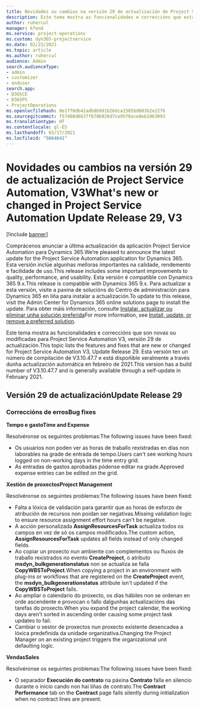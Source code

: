 ```yaml
---
title: Novidades ou cambios na versión 29 de actualización de Project Service Automation, V3
description: Este tema mostra as funcionalidades e correccións que están dispoñibles la versión 29 de actualización de Project Service Automation, V3.
author: ruhercul
manager: kfend
ms.service: project-operations
ms.custom: dyn365-projectservice
ms.date: 02/22/2021
ms.topic: article
ms.author: ruhercul
audience: Admin
search.audienceType:
- admin
- customizer
- enduser
search.app:
- D365CE
- D365PS
- ProjectOperations
ms.openlocfilehash: 0e1ff0db42adb8b991b26dca1585bd603b2e2276
ms.sourcegitcommit: f57408d6637f670b920d7ce95f8ace8eb1963093
ms.translationtype: HT
ms.contentlocale: gl-ES
ms.lasthandoff: 03/17/2021
ms.locfileid: "5664641"
---
```

# <a name="whats-new-or-changed-in-project-service-automation-update-release-29-v3"></a><span data-ttu-id="a5551-103">Novidades ou cambios na versión 29 de actualización de Project Service Automation, V3</span><span class="sxs-lookup"><span data-stu-id="a5551-103">What's new or changed in Project Service Automation Update Release 29, V3</span></span>

[!include [banner](../includes/psa-now-project-operations.md)]

<span data-ttu-id="a5551-104">Comprácenos anunciar a última actualización da aplicación Project Service Automation para Dynamics 365.</span><span class="sxs-lookup"><span data-stu-id="a5551-104">We’re pleased to announce the latest update for the Project Service Automation application for Dynamics 365.</span></span> <span data-ttu-id="a5551-105">Esta versión inclúe algunhas melloras importantes na calidade, rendemento e facilidade de uso.</span><span class="sxs-lookup"><span data-stu-id="a5551-105">This release includes some important improvements to quality, performance, and usability.</span></span> <span data-ttu-id="a5551-106">Esta versión é compatible con Dynamics 365 9.x.</span><span class="sxs-lookup"><span data-stu-id="a5551-106">This release is compatible with Dynamics 365 9.x.</span></span> <span data-ttu-id="a5551-107">Para actualizar a esta versión, visite a paxina de solucións do Centro de administración para Dynamics 365 en liña para instalar a actualización.</span><span class="sxs-lookup"><span data-stu-id="a5551-107">To update to this release, visit the Admin Center for Dynamics 365 online solutions page to install the update.</span></span> <span data-ttu-id="a5551-108">Para obter máis información, consulte [Instalar, actualizar ou eliminar unha solución preferida](https://docs.microsoft.com/power-platform/admin/install-remove-preferred-solution)</span><span class="sxs-lookup"><span data-stu-id="a5551-108">For more information, see [Install, update, or remove a preferred solution](https://docs.microsoft.com/power-platform/admin/install-remove-preferred-solution).</span></span>

<span data-ttu-id="a5551-109">Este tema mostra as funcionalidades e correccións que son novas ou modificadas para Project Service Automation V3, versión 29 de actualización.</span><span class="sxs-lookup"><span data-stu-id="a5551-109">This topic lists the features and fixes that are new or changed for Project Service Automation V3, Update Release 29.</span></span> <span data-ttu-id="a5551-110">Esta versión ten un número de compilación de V3.10.47.7 e está dispoñible xeralmente a través dunha actualización automática en febreiro de 2021.</span><span class="sxs-lookup"><span data-stu-id="a5551-110">This version has a build number of V3.10.47.7 and is generally available through a self-update in February 2021.</span></span>

## <a name="update-release-29"></a><span data-ttu-id="a5551-111">Versión 29 de actualización</span><span class="sxs-lookup"><span data-stu-id="a5551-111">Update Release 29</span></span>

### <a name="bug-fixes"></a><span data-ttu-id="a5551-112">Correccións de erros</span><span class="sxs-lookup"><span data-stu-id="a5551-112">Bug fixes</span></span>

<span data-ttu-id="a5551-113">**Tempo e gasto**</span><span class="sxs-lookup"><span data-stu-id="a5551-113">**Time and Expense**</span></span>

<span data-ttu-id="a5551-114">Resolvéronse os seguintes problemas:</span><span class="sxs-lookup"><span data-stu-id="a5551-114">The following issues have been fixed:</span></span>

- <span data-ttu-id="a5551-115">Os usuarios non poden ver as horas de traballo rexistradas en días non laborables na grade de entrada de tempo.</span><span class="sxs-lookup"><span data-stu-id="a5551-115">Users can't see working hours logged on non-working days in the time entry grid.</span></span>
- <span data-ttu-id="a5551-116">As entradas de gastos aprobadas pódense editar na grade.</span><span class="sxs-lookup"><span data-stu-id="a5551-116">Approved expense entries can be edited on the grid.</span></span>

<span data-ttu-id="a5551-117">**Xestión de proxectos**</span><span class="sxs-lookup"><span data-stu-id="a5551-117">**Project Management**</span></span>

<span data-ttu-id="a5551-118">Resolvéronse os seguintes problemas:</span><span class="sxs-lookup"><span data-stu-id="a5551-118">The following issues have been fixed:</span></span>

- <span data-ttu-id="a5551-119">Falta a lóxica de validación para garantir que as horas de esforzo de atribución de recursos non poidan ser negativas.</span><span class="sxs-lookup"><span data-stu-id="a5551-119">Missing validation logic to ensure resource assignment effort hours can't be negative.</span></span>
- <span data-ttu-id="a5551-120">A acción personalizada **AssignResourcesForTask** actualiza todos os campos en vez de só os campos modificados.</span><span class="sxs-lookup"><span data-stu-id="a5551-120">The custom action, **AssignResourcesForTask** updates all fields instead of only changed fields.</span></span>
- <span data-ttu-id="a5551-121">Ao copiar un proxecto nun ambiente con complementos ou fluxos de traballo rexistrados no evento **CreateProject**, o atributo **msdyn_bulkgenerationstatus** non se actualiza se falla **CopyWBSToProject**.</span><span class="sxs-lookup"><span data-stu-id="a5551-121">When copying a project in an environment with plug-ins or workflows that are registered on the **CreateProject** event, the **msdyn_bulkgenerationstatus** attribute isn't updated if the **CopyWBSToProject** fails.</span></span>
- <span data-ttu-id="a5551-122">Ao ampliar o calendario do proxecto, os días hábiles non se ordenan en orde ascendente e provocan o fallo dalgunhas actualizacións das tarefas do proxecto.</span><span class="sxs-lookup"><span data-stu-id="a5551-122">When you expand the project calendar, the working days aren't sorted in ascending order causing some project task updates to fail.</span></span>
- <span data-ttu-id="a5551-123">Cambiar o xestor de proxectos nun proxecto existente desencadea a lóxica predefinida da unidade organizativa.</span><span class="sxs-lookup"><span data-stu-id="a5551-123">Changing the Project Manager on an existing project triggers the organizational unit defaulting logic.</span></span>

<span data-ttu-id="a5551-124">**Vendas**</span><span class="sxs-lookup"><span data-stu-id="a5551-124">**Sales**</span></span>

<span data-ttu-id="a5551-125">Resolvéronse os seguintes problemas:</span><span class="sxs-lookup"><span data-stu-id="a5551-125">The following issues have been fixed:</span></span>

- <span data-ttu-id="a5551-126">O separador **Execución do contrato** na páxina **Contrato** falla en silencio durante o inicio cando non hai liñas de contrato.</span><span class="sxs-lookup"><span data-stu-id="a5551-126">The **Contract Performance** tab on the **Contract** page fails silently during initialization when no contract lines are present.</span></span>
